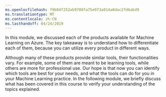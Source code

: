 ```yaml
---
ms.openlocfilehash: f9b04f252ab9708fa75e973a914a0dac2fd6abd9
ms.translationtype: MT
ms.contentlocale: zh-CN
ms.lasthandoff: 04/24/2019
---
```

In this module, we discussed each of the products available for Machine Learning on Azure. The key takeaway is to understand how to differentiate each of them, because you can utilize every product in different ways.

Although many of these products provide similar tools, their functionalities vary. For example, some of them are meant to be learning tools, while others are more for professional use. Our hope is that now you can identify which tools are best for your needs, and what the tools can do for you in your Machine Learning practice. In the following module, we briefly discuss what has been covered in this course to verify your understanding of the topics explained.
